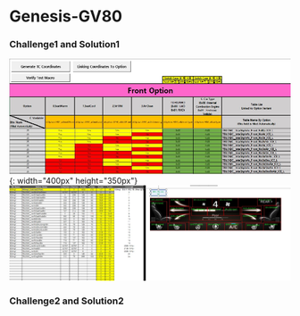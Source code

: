 # Genesis-GV80

### Challenge1 and Solution1
![GV80_prj1](./Img/GV80_prj1.jpg){: width="400px" height="350px"}
![GV80_prj2](./Img/GV80_prj2.jpg)

### Challenge2 and Solution2